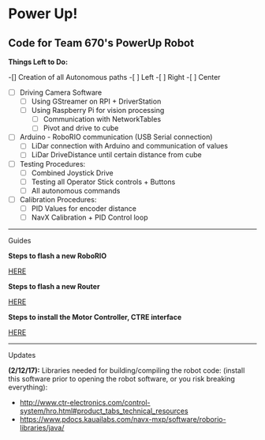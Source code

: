# Power Up!
Code for Team 670's PowerUp Robot
--------------------------
**Things Left to Do:**

 -[] Creation of all Autonomous paths
 	-[ ] Left
	-[ ] Right
	-[ ] Center
 -[ ] Driving Camera Software
 	-[ ] Using GStreamer on RPI + DriverStation
	-[ ] Using Raspberry Pi for vision processing
		-[ ] Communication with NetworkTables
		-[ ] Pivot and drive to cube
 -[ ] Arduino - RoboRIO communication (USB Serial connection)
 	-[ ] LiDar connection with Arduino and communication of values
	-[ ] LiDar DriveDistance until certain distance from cube
 -[ ] Testing Procedures:
 	-[ ] Combined Joystick Drive
	-[ ] Testing all Operator Stick controls + Buttons
	-[ ] All autonomous commands
 -[ ] Calibration Procedures:
 	-[ ] PID Values for encoder distance
	-[ ] NavX Calibration + PID Control loop

--------------------------
Guides

**Steps to flash a new RoboRIO**

[HERE](http://wpilib.screenstepslive.com/s/4485/m/24193/l/273817-updating-your-roborio-firmware)

**Steps to flash a new Router**

[HERE](https://wpilib.screenstepslive.com/s/4485/m/13503/l/144986-programming-your-radio-for-home-use)

**Steps to install the Motor Controller, CTRE interface**

[HERE](https://github.com/CrossTheRoadElec/Phoenix-Documentation#installing-phoenix-framework-onto-your-frc-robot)

--------------------------
Updates

**(2/12/17):** 
Libraries needed for building/compiling the robot code: (install this software prior to opening the robot software, or you risk breaking everything):
- http://www.ctr-electronics.com/control-system/hro.html#product_tabs_technical_resources
- https://www.pdocs.kauailabs.com/navx-mxp/software/roborio-libraries/java/
